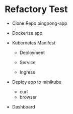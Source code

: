 # Refactory Test

- Clone Repo pingpong-app
  ![]()

- Dockerize app
  ![]()

- Kubernetes Manifest
  - Deployment
    ![]()

  - Service
    ![]()

  - Ingress
    ![]()

- Deploy app to minikube
  - curl
    ![]()
  - browser
    ![]()

- Dashboard
  ![]()

 